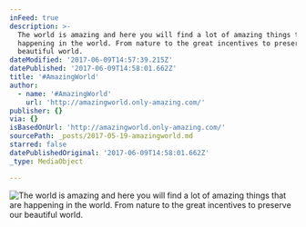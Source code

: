 ```yaml
---
inFeed: true
description: >-
  The world is amazing and here you will find a lot of amazing things that are
  happening in the world. From nature to the great incentives to preserve our
  beautiful world.
dateModified: '2017-06-09T14:57:39.215Z'
datePublished: '2017-06-09T14:58:01.662Z'
title: '#AmazingWorld'
author:
  - name: '#AmazingWorld'
    url: 'http://amazingworld.only-amazing.com/'
publisher: {}
via: {}
isBasedOnUrl: 'http://amazingworld.only-amazing.com/'
sourcePath: _posts/2017-05-19-amazingworld.md
starred: false
datePublishedOriginal: '2017-06-09T14:58:01.662Z'
_type: MediaObject

---
```

![The world is amazing and here you will find a lot of amazing things that are happening in the world. From nature to the great incentives to preserve our beautiful world.](https://the-grid-user-content.s3-us-west-2.amazonaws.com/3374a6f4-dc9d-4f20-a392-c7ec52c953c9.jpg)
